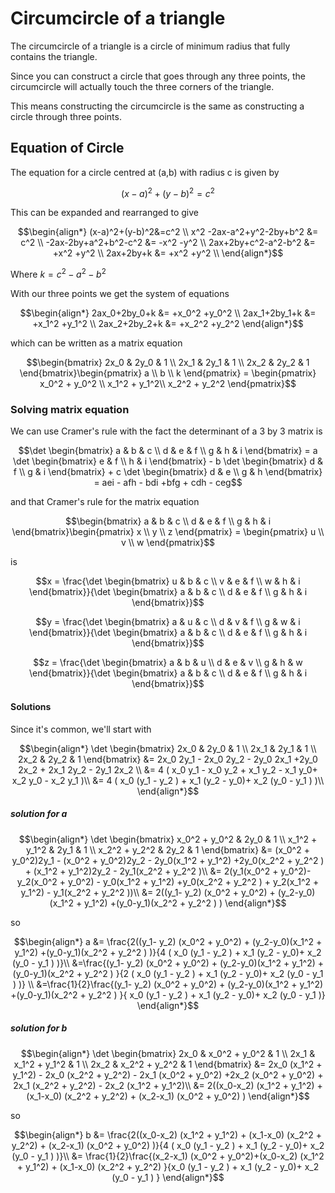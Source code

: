 # Circumcircle of a triangle

The circumcircle of a triangle is a circle of minimum radius that fully contains the triangle.

Since you can construct a circle that goes through any three points, the circumcircle will actually touch the three corners of the triangle.

This means constructing the circumcircle is the same as constructing a circle through three points.

## Equation of Circle

The equation for a circle centred at (a,b) with radius c is given by
``` math
(x-a)^2+(y-b)^2=c^2
```

This can be expanded and rearranged to give
``` math
\begin{align*}
(x-a)^2+(y-b)^2&=c^2 \\
x^2 -2ax-a^2+y^2-2by+b^2 &= c^2 \\
-2ax-2by+a^2+b^2-c^2 &= -x^2 -y^2 \\
2ax+2by+c^2-a^2-b^2 &= +x^2 +y^2 \\
2ax+2by+k &= +x^2 +y^2 \\
\end{align*}
```
Where $k=c^2-a^2-b^2$

With our three points we get the system of equations

``` math
\begin{align*}
2ax_0+2by_0+k &= +x_0^2 +y_0^2 \\
2ax_1+2by_1+k &= +x_1^2 +y_1^2 \\
2ax_2+2by_2+k &= +x_2^2 +y_2^2
\end{align*}
```
which can be written as a matrix equation
``` math
\begin{bmatrix}
2x_0 & 2y_0 & 1 \\
2x_1 & 2y_1 & 1 \\
2x_2 & 2y_2 & 1
\end{bmatrix}\begin{pmatrix}
a \\
b \\
k
\end{pmatrix} =
\begin{pmatrix}
x_0^2 + y_0^2 \\
x_1^2 + y_1^2\\
x_2^2 + y_2^2
\end{pmatrix}
```

### Solving matrix equation

We can use Cramer's rule with the fact the determinant of a 3 by 3 matrix is

``` math
\det \begin{bmatrix}
a & b & c \\
d & e & f \\
g & h & i
\end{bmatrix} = a \det \begin{bmatrix}
e & f \\
 h & i
\end{bmatrix} - b \det \begin{bmatrix}
d  & f \\
g & i
\end{bmatrix} + c \det \begin{bmatrix}
d & e \\
g & h
\end{bmatrix} = aei - afh - bdi +bfg + cdh - ceg
```

and that Cramer's rule for the matrix equation
``` math
\begin{bmatrix}
a & b & c \\
d & e & f \\
g & h & i
\end{bmatrix}\begin{pmatrix}
x \\
y \\
z
\end{pmatrix} =
\begin{pmatrix}
u \\
v \\
w
\end{pmatrix}
```
is

``` math
x = \frac{\det \begin{bmatrix}
u & b & c \\
v & e & f \\
w & h & i
\end{bmatrix}}{\det \begin{bmatrix}
a & b & c \\
d & e & f \\
g & h & i
\end{bmatrix}}
```

``` math
y = \frac{\det \begin{bmatrix}
a & u & c \\
d & v & f \\
g & w & i
\end{bmatrix}}{\det \begin{bmatrix}
a & b & c \\
d & e & f \\
g & h & i
\end{bmatrix}}
```

``` math
z = \frac{\det \begin{bmatrix}
a & b & u \\
d & e & v \\
g & h & w
\end{bmatrix}}{\det \begin{bmatrix}
a & b & c \\
d & e & f \\
g & h & i
\end{bmatrix}}
```

#### Solutions

Since it's common, we'll start with
``` math
\begin{align*}
\det \begin{bmatrix}
2x_0 & 2y_0 & 1 \\
2x_1 & 2y_1 & 1 \\
2x_2 & 2y_2 & 1
\end{bmatrix} &= 2x_0 2y_1 - 2x_0 2y_2 - 2y_0 2x_1 +2y_0 2x_2 + 2x_1 2y_2 - 2y_1 2x_2 \\
&= 4 ( x_0 y_1 - x_0 y_2 + x_1 y_2 - x_1 y_0+ x_2 y_0  - x_2 y_1  )\\
&= 4 ( x_0 (y_1 - y_2 ) + x_1 (y_2 - y_0)+ x_2 (y_0  -  y_1 ) )\\
\end{align*}
```

##### solution for $a$

``` math
\begin{align*}
\det \begin{bmatrix}
x_0^2 + y_0^2 & 2y_0 & 1 \\
x_1^2 + y_1^2 & 2y_1 & 1 \\
x_2^2 + y_2^2 & 2y_2 & 1
\end{bmatrix} &= (x_0^2 + y_0^2)2y_1 - (x_0^2 + y_0^2)2y_2 - 2y_0(x_1^2 + y_1^2) +2y_0(x_2^2 + y_2^2 ) + (x_1^2 + y_1^2)2y_2 - 2y_1(x_2^2 + y_2^2 )\\
&= 2(y_1(x_0^2 + y_0^2)- y_2(x_0^2 + y_0^2) - y_0(x_1^2 + y_1^2) +y_0(x_2^2 + y_2^2 ) + y_2(x_1^2 + y_1^2) - y_1(x_2^2 + y_2^2 ))\\
&= 2((y_1- y_2) (x_0^2 + y_0^2) + (y_2-y_0)(x_1^2 + y_1^2)  +(y_0-y_1)(x_2^2 + y_2^2 ) )
\end{align*}
```
so
``` math
\begin{align*}
a &= \frac{2((y_1- y_2) (x_0^2 + y_0^2) + (y_2-y_0)(x_1^2 + y_1^2)  +(y_0-y_1)(x_2^2 + y_2^2 ) )}{4 ( x_0 (y_1 - y_2 ) + x_1 (y_2 - y_0)+ x_2 (y_0  -  y_1 ) )}\\
&=\frac{(y_1- y_2) (x_0^2 + y_0^2) + (y_2-y_0)(x_1^2 + y_1^2)  +(y_0-y_1)(x_2^2 + y_2^2 ) }{2 ( x_0 (y_1 - y_2 ) + x_1 (y_2 - y_0)+ x_2 (y_0  -  y_1 ) )} \\
&=\frac{1}{2}\frac{(y_1- y_2) (x_0^2 + y_0^2) + (y_2-y_0)(x_1^2 + y_1^2)  +(y_0-y_1)(x_2^2 + y_2^2 ) }{ x_0 (y_1 - y_2 ) + x_1 (y_2 - y_0)+ x_2 (y_0  -  y_1 )}
\end{align*}
```

##### solution for $b$

``` math
\begin{align*}
\det \begin{bmatrix}
2x_0 & x_0^2 + y_0^2 & 1 \\
2x_1 & x_1^2 + y_1^2 & 1 \\
2x_2 & x_2^2 + y_2^2 & 1
\end{bmatrix} &= 2x_0 (x_1^2 + y_1^2) - 2x_0 (x_2^2 + y_2^2) - 2x_1 (x_0^2 + y_0^2) +2x_2 (x_0^2 + y_0^2) + 2x_1 (x_2^2 + y_2^2) - 2x_2 (x_1^2 + y_1^2)\\
&= 2((x_0-x_2) (x_1^2 + y_1^2) + (x_1-x_0) (x_2^2 + y_2^2)  + (x_2-x_1) (x_0^2 + y_0^2) )
\end{align*}
```
so
``` math
\begin{align*}
b &= \frac{2((x_0-x_2) (x_1^2 + y_1^2) + (x_1-x_0) (x_2^2 + y_2^2)  + (x_2-x_1) (x_0^2 + y_0^2) )}{4 ( x_0 (y_1 - y_2 ) + x_1 (y_2 - y_0)+ x_2 (y_0  -  y_1 ) )}\\
&= \frac{1}{2}\frac{(x_2-x_1) (x_0^2 + y_0^2)+(x_0-x_2) (x_1^2 + y_1^2) + (x_1-x_0) (x_2^2 + y_2^2) }{x_0 (y_1 - y_2 ) + x_1 (y_2 - y_0)+ x_2 (y_0  -  y_1 ) }
\end{align*}
```
